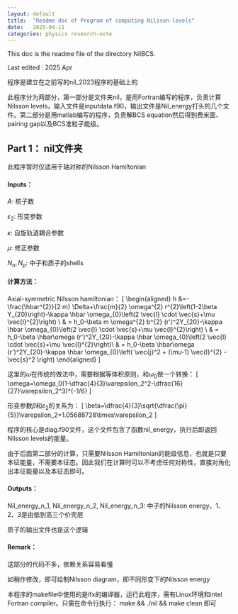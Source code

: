 ```yaml
---
layout: default
title:  "Readme doc of Program of computing Nilsson levels"
date:   2025-04-11 
categories: physics research-note
---
```


This doc is the readme file of the directory NilBCS.

Last edited : 2025 Apr

程序是建立在之前写的nil_2023程序的基础上的

此程序分为两部分，第一部分是文件夹nil，是用Fortran编写的程序，负责计算Nilsson levels，输入文件是inputdata.f90，输出文件是Nil_energy打头的几个文件。第二部分是用matlab编写的程序，负责解BCS equation然后得到费米面、pairing gap以及BCS准粒子能级。


## Part 1： nil文件夹

此程序暂时仅适用于轴对称的Nilsson Hamiltonian

#### Inputs：

$A$: 核子数

$\varepsilon_2$: 形变参数

$\kappa$: 自旋轨道耦合参数

$\mu$: 修正参数

$N_n, N_p$: 中子和质子的shells

#### 计算方法：

Axial-symmetric Nilsson hamiltonian：
\[
\begin{aligned}
h
&=-\frac{\hbar^{2}}{2 m} \Delta+\frac{m}{2} \omega^{2} r^{2}\left(1-2\beta Y_{20}\right)-\kappa \hbar \omega_{0}\left(2 \vec{l} \cdot \vec{s}+\mu \vec{l}^{2}\right) \\ & = h_0-\beta m \omega^{2} b^{2} (r')^2Y_{20}-\kappa \hbar \omega_{0}\left(2 \vec{l} \cdot \vec{s}+\mu \vec{l}^{2}\right) \\
& = h_0-\beta \hbar\omega (r')^2Y_{20}-\kappa \hbar \omega_{0}\left(2 \vec{l} \cdot \vec{s}+\mu \vec{l}^{2}\right)\\
& = h_0-\beta \hbar\omega (r')^2Y_{20}-\kappa \hbar \omega_{0}\left( \vec{j}^2 + (\mu-1) \vec{l}^{2} - \vec{s}^2 \right)
\end{aligned}
\]

这里的$\omega$在传统的做法中，需要根据等体积原则，和$\omega_0$做一个转换：
\[
\omega=\omega_0(1-\dfrac{4}{3}\varepsilon_2^2-\dfrac{16}{27}\varepsilon_2^3)^{-1/6}
\]

形变参数$\beta$和$\varepsilon_2$的关系为：
\[
\beta=\dfrac{4}{3}\sqrt{\dfrac{\pi}{5}}\varepsilon_2=1.05688728\times\varepsilon_2
\]

程序的核心是diag.f90文件，这个文件包含了函数nil_energy，执行后即返回Nilsson levels的能量。

由于后面第二部分的计算，只需要Nilsson Hamiltonian的能级信息，也就是只要本征能量，不需要本征态。因此我们在计算时可以不考虑任何对称性，直接对角化出本征能量以及本征态即可。

#### Outputs：

Nil_energy_n_1, Nil_energy_n_2, Nil_energy_n_3: 中子的Nilsson energy，1、2、3是由低到高三个价壳层

质子的输出文件也是这个逻辑

#### Remark：

这部分的代码不多，依赖关系容易看懂

如稍作修改，即可绘制Nilsson diagram，即不同形变下的Nilsson energy

本程序的makefile中使用的是ifx的编译器，运行此程序，需有Linux环境和intel Fortran compiler。只需在命令行执行： make && ./nil && make clean  即可